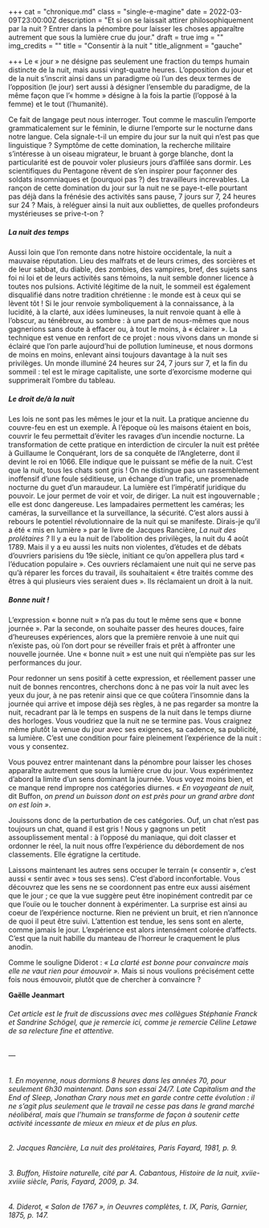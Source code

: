 +++
cat = "chronique.md"
class = "single-e-magine"
date = 2022-03-09T23:00:00Z
description = "Et si on se laissait attirer philosophiquement par la nuit ? Entrer dans la pénombre pour laisser les choses apparaître autrement que sous la lumière crue du jour."
draft = true
img = ""
img_credits = ""
title = "Consentir à la nuit "
title_alignment = "gauche"

+++
Le « jour » ne désigne pas seulement une fraction du temps humain distincte de la nuit, mais aussi vingt-quatre heures. L’opposition du jour et de la nuit s’inscrit ainsi dans un paradigme où l’un des deux termes de l’opposition (le jour) sert aussi à désigner l’ensemble du paradigme, de la même façon que l’« homme » désigne à la fois la partie (l’opposé à la femme) et le tout (l’humanité).

Ce fait de langage peut nous interroger. Tout comme le masculin l’emporte grammaticalement sur le féminin, le diurne l’emporte sur le nocturne dans notre langue. Cela signale-t-il un empire du jour sur la nuit qui n’est pas que linguistique ? Symptôme de cette domination, la recherche militaire s’intéresse à un oiseau migrateur, le bruant à gorge blanche, dont la particularité est de pouvoir voler plusieurs jours d’affilée sans dormir. Les scientifiques du Pentagone rêvent de s’en inspirer pour façonner des soldats insomniaques et (pourquoi pas ?) des travailleurs increvables. La rançon de cette domination du jour sur la nuit ne se paye-t-elle pourtant pas déjà dans la frénésie des activités sans pause, 7 jours sur 7, 24 heures sur 24 ? Mais, à reléguer ainsi la nuit aux oubliettes, de quelles profondeurs mystérieuses se prive-t-on ?

##### La nuit des temps

Aussi loin que l’on remonte dans notre histoire occidentale, la nuit a mauvaise réputation. Lieu des malfrats et de leurs crimes, des sorcières et de leur sabbat, du diable, des zombies, des vampires, bref, des sujets sans foi ni loi et de leurs activités sans témoins, la nuit semble donner licence à toutes nos pulsions. Activité légitime de la nuit, le sommeil est également disqualifié dans notre tradition chrétienne : le monde est à ceux qui se lèvent tôt ! Si le jour renvoie symboliquement à la connaissance, à la lucidité, à la clarté, aux idées lumineuses, la nuit renvoie quant à elle à l’obscur, au ténébreux, au sombre : à une part de nous-mêmes que nous gagnerions sans doute à effacer ou, à tout le moins, à « éclairer ». La technique est venue en renfort de ce projet : nous vivons dans un monde si éclairé que l’on parle aujourd’hui de pollution lumineuse, et nous dormons de moins en moins, enlevant ainsi toujours davantage à la nuit ses privilèges. Un monde illuminé 24 heures sur 24, 7 jours sur 7, et la fin du sommeil : tel est le mirage capitaliste, une sorte d’exorcisme moderne qui supprimerait l’ombre du tableau.

##### Le droit de/à la nuit

Les lois ne sont pas les mêmes le jour et la nuit. La pratique ancienne du couvre-feu en est un exemple. À l’époque où les maisons étaient en bois, couvrir le feu permettait d’éviter les ravages d’un incendie nocturne. La transformation de cette pratique en interdiction de circuler la nuit est prêtée à Guillaume le Conquérant, lors de sa conquête de l’Angleterre, dont il devint le roi en 1066. Elle indique que le puissant se méfie de la nuit. C’est que la nuit, tous les chats sont gris ! On ne distingue pas un rassemblement inoffensif d’une foule séditieuse, un échange d’un trafic, une promenade nocturne du guet d’un maraudeur. La lumière est l’impératif juridique du pouvoir. Le jour permet de voir et voir, de diriger. La nuit est ingouvernable ; elle est donc dangereuse. Les lampadaires permettent les caméras; les caméras, la surveillance et la surveillance, la sécurité. C’est alors aussi à rebours le potentiel révolutionnaire de la nuit qui se manifeste. Dirais-je qu’il a été « mis en lumière » par le livre de Jacques Rancière, _La nuit des prolétaires ?_ Il y a eu la nuit de l’abolition des privilèges, la nuit du 4 août 1789. Mais il y a eu aussi les nuits non violentes, d’études et de débats d’ouvriers parisiens du 19e siècle, initiant ce qu’on appellera plus tard « l’éducation populaire ». Ces ouvriers réclamaient une nuit qui ne serve pas qu’à réparer les forces du travail, ils souhaitaient « être traités comme des êtres à qui plusieurs vies seraient dues ». Ils réclamaient un droit à la nuit.

##### Bonne nuit !

L’expression « bonne nuit » n’a pas du tout le même sens que « bonne journée ». Par la seconde, on souhaite passer des heures douces, faire d’heureuses expériences, alors que la première renvoie à une nuit qui n’existe pas, où l’on dort pour se réveiller frais et prêt à affronter une nouvelle journée. Une « bonne nuit » est une nuit qui n’empiète pas sur les performances du jour. 

Pour redonner un sens positif à cette expression, et réellement passer une nuit de bonnes rencontres, cherchons donc à ne pas voir la nuit avec les yeux du jour, à ne pas retenir ainsi que ce que coûtera l’insomnie dans la journée qui arrive et impose déjà ses règles, à ne pas regarder sa montre la nuit, recadrant par là le temps en suspens de la nuit dans le temps diurne des horloges. Vous voudriez que la nuit ne se termine pas. Vous craignez même plutôt la venue du jour avec ses exigences, sa cadence, sa publicité, sa lumière. C’est une condition pour faire pleinement l’expérience de la nuit : vous y consentez.

Vous pouvez entrer maintenant dans la pénombre pour laisser les choses apparaître autrement que sous la lumière crue du jour. Vous expérimentez d’abord la limite d’un sens dominant la journée. Vous voyez moins bien, et ce manque rend impropre nos catégories diurnes. _« En voyageant de nuit,_ dit Buffon, _on prend un buisson dont on est près pour un grand arbre dont on est loin »_.

Jouissons donc de la perturbation de ces catégories. Ouf, un chat n’est pas toujours un chat, quand il est gris ! Nous y gagnons un petit assouplissement mental : à l’opposé du maniaque, qui doit classer et ordonner le réel, la nuit nous offre l’expérience du débordement de nos classements. Elle égratigne la certitude.

Laissons maintenant les autres sens occuper le terrain (« consentir », c’est aussi « sentir avec » tous ses sens). C’est d’abord inconfortable. Vous découvrez que les sens ne se coordonnent pas entre eux aussi aisément que le jour ; ce que la vue suggère peut être inopinément contredit par ce que l’ouïe ou le toucher donnent à expérimenter. La surprise est ainsi au coeur de l’expérience nocturne. Rien ne prévient un bruit, et rien n’annonce de quoi il peut être suivi. L’attention est tendue, les sens sont en alerte, comme jamais le jour. L’expérience est alors intensément colorée d’affects. C’est que la nuit habille du manteau de l’horreur le craquement le plus anodin. 

Comme le souligne Diderot : _« La clarté est bonne pour convaincre mais elle ne vaut rien pour émouvoir »._ Mais si nous voulions précisément cette fois nous émouvoir, plutôt que de chercher à convaincre ?

**Gaëlle Jeanmart**

###### Cet article est le fruit de discussions avec mes collègues Stéphanie Franck et Sandrine Schögel, que je remercie ici, comme je remercie Céline Letawe de sa relecture fine et attentive.

###### —

###### 1. En moyenne, nous dormions 8 heures dans les années 70, pour seulement 6h30 maintenant. Dans son essai 24/7. _Late Capitalism and the End of Sleep_, Jonathan Crary nous met en garde contre cette évolution : il ne s’agit plus seulement que le travail ne cesse pas dans le grand marché néolibéral, mais que l’humain se transforme de façon à soutenir cette activité incessante de mieux en mieux et de plus en plus.

###### 2. Jacques Rancière, _La nuit des prolétaires_, Paris Fayard, 1981, p. 9.

###### 3. Buffon, _Histoire naturelle_, cité par A. Cabantous, Histoire de la nuit, xviie-xviiie siècle, Paris, Fayard, 2009, p. 34.

###### 4. Diderot, « Salon de 1767 », in _Oeuvres complètes_, t. IX, Paris, Garnier, 1875, p. 147.